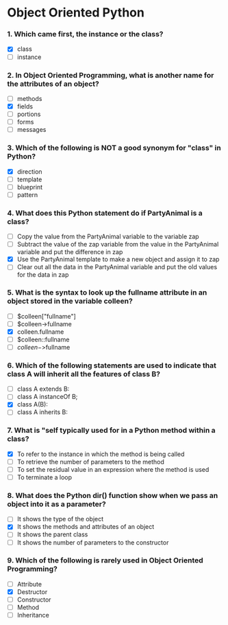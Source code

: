 # Object Oriented Python

### 1. Which came first, the instance or the class?

- [x] class
- [ ] instance

### 2. In Object Oriented Programming, what is another name for the attributes of an object?

- [ ] methods
- [x] fields
- [ ] portions
- [ ] forms
- [ ] messages

### 3. Which of the following is NOT a good synonym for "class" in Python?

- [x] direction
- [ ] template
- [ ] blueprint
- [ ] pattern

### 4. What does this Python statement do if PartyAnimal is a class?

- [ ] Copy the value from the PartyAnimal variable to the variable zap
- [ ] Subtract the value of the zap variable from the value in the PartyAnimal variable and put the difference in zap
- [x] Use the PartyAnimal template to make a new object and assign it to zap
- [ ] Clear out all the data in the PartyAnimal variable and put the old values for the data in zap

### 5. What is the syntax to look up the fullname attribute in an object stored in the variable colleen?

- [ ] $colleen["fullname"]
- [ ] $colleen->fullname
- [x] colleen.fullname
- [ ] $colleen::fullname
- [ ] $colleen->$fullname

### 6. Which of the following statements are used to indicate that class A will inherit all the features of class B?

- [ ] class A extends B:
- [ ] class A instanceOf B;
- [x] class A(B):
- [ ] class A inherits B:

### 7. What is "self typically used for in a Python method within a class?

- [x] To refer to the instance in which the method is being called
- [ ] To retrieve the number of parameters to the method
- [ ] To set the residual value in an expression where the method is used
- [ ] To terminate a loop

### 8. What does the Python dir() function show when we pass an object into it as a parameter?

- [ ] It shows the type of the object
- [x] It shows the methods and attributes of an object
- [ ] It shows the parent class
- [ ] It shows the number of parameters to the constructor

### 9. Which of the following is rarely used in Object Oriented Programming?

- [ ] Attribute
- [x] Destructor
- [ ] Constructor
- [ ] Method
- [ ] Inheritance
